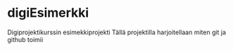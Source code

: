 # digiEsimerkki
Digiprojektikurssin esimekkiprojekti
Tällä projektilla harjoitellaan miten git ja github toimii
